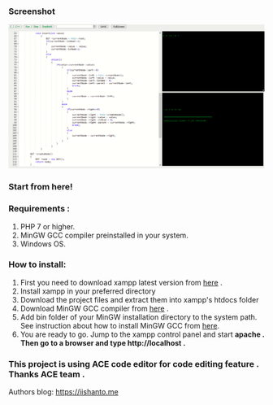 ### Screenshot
![screenshot](https://raw.githubusercontent.com/me-sharif-hasan/SDK-9_The-open-source-c-c-plus-plus-web-ide-using-php-and-javascript/master/Screenshot.png)
### Start from here!

### Requirements :

1.  PHP 7 or higher.
2.  MinGW GCC compiler preinstalled in your system.
3.  Windows OS.

### How to install:

1.  First you need to download xampp latest version from [here](https://www.apachefriends.org/download.html) .
2.  Install xampp in your preferred directory
3.  Download the project files and extract them into xampp's htdocs folder
4.  Download MinGW GCC compiler from [here](https://osdn.net/projects/mingw/releases/) .
5.  Add bin folder of your MinGW installation directory to the system path. See instruction about how to install MinGW GCC from [here](http://www.mingw.org/wiki/Getting_Started).
6.  You are ready to go. Jump to the xampp control panel and start **apache **. Then go to a browser and type http://localhost .****
### This project is using ACE code editor for code editing feature . Thanks ACE team .

Authors blog: https://iishanto.me
